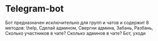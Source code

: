 # Telegram-bot
Бот предназначен исключительно для групп и чатов и содержит 8 методов:
\help, 
Сделай админом, 
Свергни админа, 
Забань, 
Разбань, 
Сколько участников в чате?
Сколько админов в чате?
Бот, уходи
